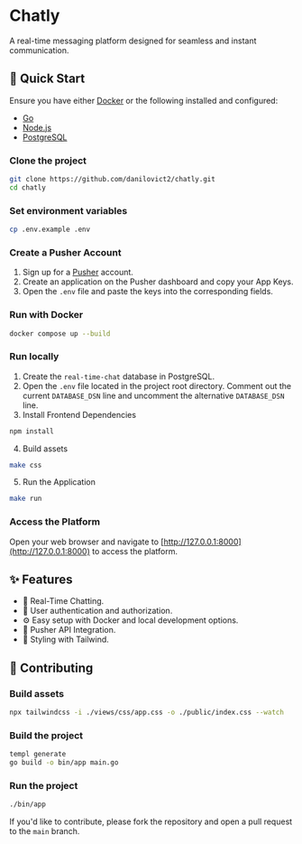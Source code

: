 # Chatly

A real-time messaging platform designed for seamless and instant communication.

## 🚀 Quick Start

Ensure you have either [Docker](https://www.docker.com/get-started) or the following installed and configured:

- [Go](https://golang.org/doc/install)
- [Node.js](https://nodejs.org/)
- [PostgreSQL](https://www.postgresql.org/download/)

### Clone the project

```bash
git clone https://github.com/danilovict2/chatly.git
cd chatly
```

### Set environment variables

```bash
cp .env.example .env
```

### Create a Pusher Account

1. Sign up for a [Pusher](https://pusher.com/) account.
2. Create an application on the Pusher dashboard and copy your App Keys.
3. Open the `.env` file and paste the keys into the corresponding fields.

### Run with Docker

```bash
docker compose up --build
```

### Run locally

1. Create the `real-time-chat` database in PostgreSQL.
2. Open the `.env` file located in the project root directory. Comment out the current `DATABASE_DSN` line and uncomment the alternative `DATABASE_DSN` line.
3. Install Frontend Dependencies

```bash
npm install
```

4. Build assets

```bash
make css
```

5. Run the Application

```bash
make run
```

### Access the Platform

Open your web browser and navigate to [http://127.0.0.1:8000](http://127.0.0.1:8000) to access the platform.


## ✨ Features

- 💬 Real-Time Chatting.
- 🔐 User authentication and authorization.
- ⚙️ Easy setup with Docker and local development options.
- 📡 Pusher API Integration.
- 🎨 Styling with Tailwind.

## 🤝 Contributing

### Build assets

```bash
npx tailwindcss -i ./views/css/app.css -o ./public/index.css --watch
```

### Build the project

```bash
templ generate
go build -o bin/app main.go
```

### Run the project

```bash
./bin/app
```

If you'd like to contribute, please fork the repository and open a pull request to the `main` branch.
